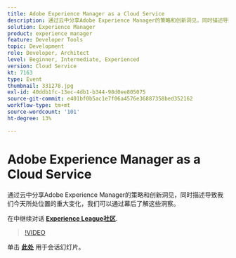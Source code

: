 ```yaml
---
title: Adobe Experience Manager as a Cloud Service
description: 通过云中分享Adobe Experience Manager的策略和创新洞见，同时描述导致我们今天所处位置的重大变化，我们可以通过幕后了解这些洞察。 此会话作为Adobe Developers Live内容事件的一部分提供。
solution: Experience Manager
product: experience manager
feature: Developer Tools
topic: Development
role: Developer, Architect
level: Beginner, Intermediate, Experienced
version: Cloud Service
kt: 7163
type: Event
thumbnail: 331278.jpg
exl-id: 40ddb1fc-13ec-4db1-b344-98d0ee805075
source-git-commit: e401bf0b5ac1e7f06a4576e36887358bed352162
workflow-type: tm+mt
source-wordcount: '101'
ht-degree: 13%

---
```


# Adobe Experience Manager as a Cloud Service

通过云中分享Adobe Experience Manager的策略和创新洞见，同时描述导致我们今天所处位置的重大变化，我们可以通过幕后了解这些洞察。

在中继续对话 **[Experience League社区](https://adobe.ly/36Yd3v6)**.

>[!VIDEO](https://video.tv.adobe.com/v/331278/?quality=12&learn=on&hidetitle=true)

单击 **[此处](/help/adobe-developers-live/assets/experience-manager-as-cloud-service.pdf)** 用于会话幻灯片。
